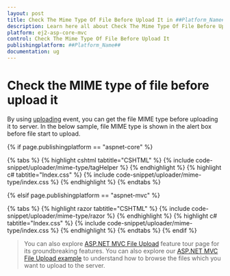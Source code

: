 ```yaml
---
layout: post
title: Check The Mime Type Of File Before Upload It in ##Platform_Name## Uploader Component
description: Learn here all about Check The Mime Type Of File Before Upload It in Syncfusion ##Platform_Name## Uploader component of syncfusion and more.
platform: ej2-asp-core-mvc
control: Check The Mime Type Of File Before Upload It
publishingplatform: ##Platform_Name##
documentation: ug
---
```



# Check the MIME type of file before upload it

By using [uploading](https://help.syncfusion.com/cr/aspnetcore-js2/Syncfusion.EJ2.Inputs.Uploader.html#Syncfusion_EJ2_Inputs_Uploader_Uploading) event, you can get the file MIME type before uploading it to server. In the below sample, file MIME type is shown in the alert box before file start to upload.

{% if page.publishingplatform == "aspnet-core" %}

{% tabs %}
{% highlight cshtml tabtitle="CSHTML" %}
{% include code-snippet/uploader/mime-type/tagHelper %}
{% endhighlight %}
{% highlight c# tabtitle="Index.css" %}
{% include code-snippet/uploader/mime-type/index.css %}
{% endhighlight %}
{% endtabs %}

{% elsif page.publishingplatform == "aspnet-mvc" %}

{% tabs %}
{% highlight razor tabtitle="CSHTML" %}
{% include code-snippet/uploader/mime-type/razor %}
{% endhighlight %}
{% highlight c# tabtitle="Index.css" %}
{% include code-snippet/uploader/mime-type/index.css %}
{% endhighlight %}
{% endtabs %}
{% endif %}


> You can also explore [ASP.NET MVC File Upload](https://www.syncfusion.com/aspnet-mvc-ui-controls/file-upload) feature tour page for its groundbreaking features. You can also explore our [ASP.NET MVC File Upload example](https://ej2.syncfusion.com/aspnetmvc/Uploader/DefaultFunctionalities#/material) to understand how to browse the files which you want to upload to the server.